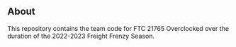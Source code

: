 ## About

This repository contains the team code for FTC 21765 Overclocked over the duration of the 2022-2023 Freight Frenzy Season.
